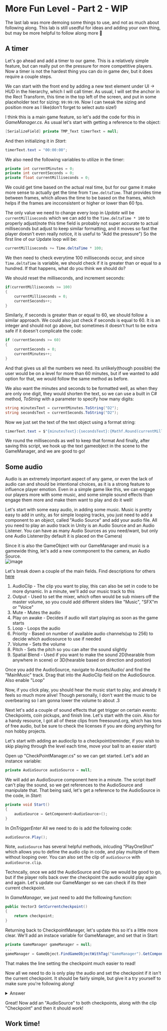 # More Fun Level - Part 2 - WIP
The last lab was more demoing some things to use, and not as much about following along. This lab is still usedful for ideas and adding your own thing, but may be more helpful to follow along more 🙂

## A timer
Let's go ahead and add a timer to our game. This is a relatively simple feature, but can really put on the pressure for more competitive players. Now a timer is not the hardest thing you can do in game dev, but it does require a couple steps.

We can start with the front end by adding a new text element under UI -> HUD in the hierarchy, which I will call timer. As usual, I will set the anchor in the Rect Transform, this time in the top left of the screen, and put in some placeholder text for sizing: `99:99:99`. Now I can tweak the sizing and position more as I like(don't forget to select auto size!)

I think this is a main game feature, so let's add the code for this in _GameManager.cs_. As usual let's start with getting a reference to the object:
``` C#
[SerializeField] private TMP_Text timerText = null;
```
And then initializing it in _Start_:
``` C#
timerText.text = "00:00:00";
```
We also need the following variables to utilize in the timer:
``` C#
private int currentMinutes = 0;
private int currentSeconds = 0;
private float currentMilliseconds = 0;
```

We could get time based on the actual real time, but for our game it make more sense to actually get the time from `Time.deltaTime`. That provides time between frames, which allows the time to be based on the frames, which helps if the frames are incconsistent or higher or lower than 60 fps.

The only value we need to change every loop in _Update_ will be `currentMilliseconds` which we can add to the `Time.deltaTime * 100` to properly adjust(note this time field is probably not super accurate to actual milliseconds but adjust to keep similar formatting, and it moves so fast the player doesn't even really notice, it is useful to "Add the pressure") So the first line of our Update loop will be:
``` C#
currentMilliseconds += Time.deltaTime * 100;
```
We then need to check everytime 100 milliseconds occur, and since `Time.deltaTime` is variable, we should check if it is greater than or equal to a hundred. If that happens, what do you think we should do?

We should reset the milliseconds, and increment seconds:
``` C#
if(currentMilliseconds >= 100)
{
    currentMilliseconds = 0;
    currentSeconds++;
}
```
Similarly, if seconds is greater than or equal to 60, we should follow a similar approach. We could also just check if seconds is equal to 60. It is an integer and should not go above, but sometimes it doesn't hurt to be extra safe if it doesn't complicate the code:
``` C#
if (currentSeconds >= 60)
{
    currentSeconds = 0;
    currentMinutes++;
}
```
And that gives us all the numbers we need. Its unlikely(though possible) the user would be on a level for more than 60 minutes, but if we wanted to add option for that, we would follow the same method as before.

We also want the minutes and seconds to be formatted well, as when they are only one digit, they would shorten the text, so we can use a built in C# method, _ToString_ with a parameter to specify how many digits:
```C#
string minutesText = currentMinutes.ToString("D2");
string secondsText = currentSeconds.ToString("D2");
```

Now we just set the text of the text object using a format string:
``` C#
timerText.text = $"{minutesText}:{secondsText}:{Mathf.Round(currentMilliseconds)}";
```
We round the milliseconds as well to keep that format
And finally, after saving this script, we hook up the text gameobject in the scene to the GameManager, and we are good to go!

## Some audio
Audio is an extremely important aspect of any game, or even the lack of audio can and should be intentional choices, as it is a strong feature to influence player emotion. Even in a simple game like this, we can engage our players more with some music, and some simple sound effects than engage them more and make them want to play and do it well!

Let's start with some easy audio, in adding some music. Music is pretty easy to add in unity, as for simple looping tracks, you just need to add a component to an object, called "Audio Source" and add your audio file. All you need to play an audio track in Unity is an Audio Source and an Audio Listener. You can have as many Audio Sources as you need/want, but only one Audio Listener(by default it is placed on the Camera)

Since it is also the GameObject with our GameManager and music is a gamewide thing, let's add a new commponent to the camera, an Audio Source.  
![image](https://github.com/mbeale0/Unity3D-CodeMash-Workhop/assets/74221606/9d4dd96f-1e87-41bb-ae1d-b0eed5c01dd5)  

Let's break down a couple of the main fields. Find descriptions for others [here](https://docs.unity3d.com/ScriptReference/AudioSource.html#:~:text=state%0A%20%20%20%20%20%20%20%20%20%20%20%20m_ToggleChange%20%3D%20true%3B%0A%20%20%20%20%20%20%20%20%7D%0A%20%20%20%20%7D%0A%7D-,Properties,-bypassEffects)
1. AudioClip - The clip you want to play, this can also be set in code to be more dynamic. In a minute, we'll add our music track to this
2. Output - Used to set the mixer, which often would be sub mixers off the master volume, so you could add different sliders like "Music", "SFX"m or "Voice"
3. Mute - Mutes the audio
4. Play on awake - Decides if audio will start playing as soon as the game starts
5. Loop - Loops the audio
6. Priority - Based on number of available audio channels(up to 256) to decide which audiosource to use if needed
7. Volume - Sets the volume
8. Pitch - Sets the pitch so you can alter the sound slightly
9. Spatial Blend - Used if you want to make the sound 2D(hearable from anywhere in scene) or 3D(hearable based on direction and postion)

Once you add the AudioSource, navigate to Assets/Audio/ and find the "MainMusic" track. Drag that into the AudioClip field on the AudioSource. Also enable "Loop"

Now, if you click play, you should hear the music start to play, and already it feels so much more alive! Though personally, I don't want the music to be overbearing so I am gonna lower the volume to about .3

Next let's add a couple of sound effects that get trigger on certain events: Checkpoints, coin pickups, and finish line. Let's start with the coin. Also for a handy resource, I got all of these clips from freesound.org, which has tons of free audio, but be sure to check the licenses if you are doing anything for non hobby projects.

Let's start with adding an audioclip to a checkpoint(reminder, if you wish to skip playing through the level each time, move your ball to an easier start)

Open up "CheckPointManager.cs" so we can get started. Let's add an instance variable:
```C#
private AudioSource audioSource = null;
```
We will add an AudioSource component here in a minute. The script itself can't play the sound, so we get references to the AudioSource and manipulate that. That being said, let's get a reference to the AudioSource in the code, in _Start_:
``` C#
private void Start()
{
    audioSource = GetComponent<AudioSource>();
}
```
In _OnTriggerEnter_ All we need to do is add the following code:
``` C#
audioSource.Play();
```
Note, `audioSource` has several helpful methods, inlcuding "PlayOneShot" which allows you to define the audio clip in code, and play multiple of them without looping over. You can also set the clip of `audioSource` with `audioSource.clip`.

Techncally, once we add the AudioSource and Clip we would be good to go, but if the player rolls back over the checkpoint the audio would play again and again. Let's update our GameManger so we can check if its their current checkpoint.

In _GameManager_, we just need to add the folllowing function:
```C#
public Vector3 GetCurrentcheckpoint()
{
    return checkpoint;
}
```
Returning back to CheckpointManager, let's update this so it's a little more clear. We'll add an instace variable for GameManager, and set that in Start:
``` C#
private GameManager gameManager = null;
...
gameManager = GameObject.FindGameObjectWithTag("GameManager").GetComponent<GameManager>();
```
That makes the line setting the checkpoint much easier to read!

Now all we need to do is only play the audio and set the checkpoint if it isn't the current checkpoint. It should be fairly simple, but give it a try yourself to make sure you're following along!

<details><Summary>Answer</Summary>

``` C#
if(gameManager.GetCurrentcheckpoint() != transform.position)
{
    audioSource.Play();
    gameManager.SetCurrentCheckpoint(transform.position);
}
```
</details>

Great! Now add an "AudioSource" to both checkpoints, along with the clip "Checkpoint" and then it should work!

## Work time!

